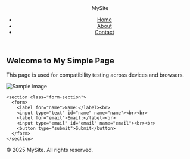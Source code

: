 <!DOCTYPE html>
<html lang="en">
<head>
  <meta charset="UTF-8">
  <meta name="viewport" content="width=device-width, initial-scale=1.0">
  <title>Simple Web Page</title>
  <link rel="stylesheet" href="styles.css">
</head>
<body>
  <header>
    <nav class="navbar">
      <div class="logo">MySite</div>
      <ul class="nav-links">
        <li><a href="#">Home</a></li>
        <li><a href="#">About</a></li>
        <li><a href="#">Contact</a></li>
      </ul>
    </nav>
  </header>

  <main>
    <section class="hero">
      <h1>Welcome to My Simple Page</h1>
      <p>This page is used for compatibility testing across devices and browsers.</p>
      <img src="https://via.placeholder.com/600x300" alt="Sample image">
    </section>

    <section class="form-section">
      <form>
        <label for="name">Name:</label><br>
        <input type="text" id="name" name="name"><br><br>
        <label for="email">Email:</label><br>
        <input type="email" id="email" name="email"><br><br>
        <button type="submit">Submit</button>
      </form>
    </section>
  </main>

  <footer>
    <p>&copy; 2025 MySite. All rights reserved.</p>
  </footer>
</body>
</html>
